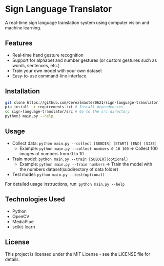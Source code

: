 # Sign Language Translator

A real-time sign language translation system using computer vision and machine learning.

## Features

- Real-time hand gesture recognition
- Support for alphabet and number gestures (or custom gestures such as words, sentences, etc.)
- Train your own model with your own dataset
- Easy-to-use command-line interface

## Installation

```bash
git clone https://github.com/Cerealmaster0621/sign-language-translator.git # Clone the repository
pip install -r requirements.txt # Install dependencies
cd sign-language-translator/src # Go to the src directory
python3 main.py --help
```

## Usage

- Collect data: `python main.py --collect [SUBDIR] [START] [END] [SIZE]`
  - Example: `python main.py --collect numbers 0 10 100` => Collect 100 images of numbers from 0 to 10
- Train model: `python main.py --train [SUBDIR](optional)`
  - Example: `python main.py --train numbers` => Train the model with the numbers dataset(subdirectory of data folder)
- Test model: `python main.py --test(optional)`

For detailed usage instructions, run: `python main.py --help`

## Technologies Used

- Python
- OpenCV
- MediaPipe
- scikit-learn

## License

This project is licensed under the MIT License - see the LICENSE file for details.
